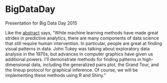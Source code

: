# BigDataDay
Presentation for Big Data Day 2015

Like the [abstract](http://bigdatadayla.org/) says, 
"While machine learning methods have made great strides in predictive analytics, there are many components of data science that still require human intervention.
In particular, people are great at finding visual patterns in data. 
John Tukey was talking about exploratory data analysis in the 1970s, but advances in computer graphics have given us additional powers. 
I'll demonstrate methods for finding patterns in high-dimensional data, including the generalized pairs plot, the Grand Tour, and the lineup protocol for graphical inference. 
Of course, we will be implementing these methods using R and Shiny."
